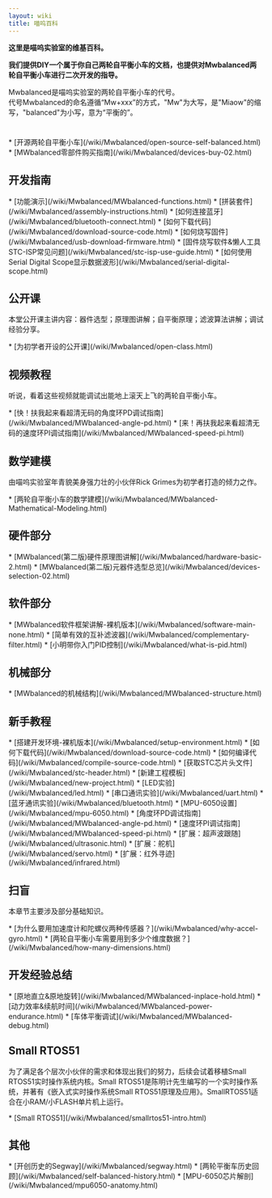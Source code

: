 ```yaml
---
layout: wiki
title: 喵呜百科
---
```


<div class="jumbotron">
<b>
    <p class="lead">这里是喵呜实验室的维基百科。</p>
    <p class="lead">我们提供DIY一个属于你自己两轮自平衡小车的文档，也提供对Mwbalanced两轮自平衡小车进行二次开发的指导。 </p>
</b>
</div>

<p>Mwbalanced是喵呜实验室的两轮自平衡小车的代号。<br>
代号Mwbalanced的命名遵循“Mw+xxx”的方式，"Mw"为大写，是"Miaow"的缩写，"balanced"为小写，意为“平衡的”。<br>
</p>

<h1></h1>
* [开源两轮自平衡小车](/wiki/Mwbalanced/open-source-self-balanced.html)
* [MWbalanced零部件购买指南](/wiki/Mwbalanced/devices-buy-02.html)
<h2 id="development">开发指南</h2>
* [功能演示](/wiki/Mwbalanced/MWbalanced-functions.html)
* [拼装套件](/wiki/Mwbalanced/assembly-instructions.html)
* [如何连接蓝牙](/wiki/Mwbalanced/bluetooth-connect.html)
* [如何下载代码](/wiki/Mwbalanced/download-source-code.html)
* [如何烧写固件](/wiki/Mwbalanced/usb-download-firmware.html)
* [固件烧写软件&懒人工具STC-ISP常见问题](/wiki/Mwbalanced/stc-isp-use-guide.html)
* [如何使用Serial Digital Scope显示数据波形](/wiki/Mwbalanced/serial-digital-scope.html)

<h2 id="open-class">公开课</h2>
<p>本堂公开课主讲内容：器件选型；原理图讲解；自平衡原理；滤波算法讲解；调试经验分享。</p>
* [为初学者开设的公开课](/wiki/Mwbalanced/open-class.html)

<h2 id="video">视频教程</h2>
<p>听说，看着这些视频就能调试出能地上滚天上飞的两轮自平衡小车。</p>
* [快！扶我起来看超清无码的角度环PD调试指南](/wiki/Mwbalanced/MWbalanced-angle-pd.html)
* [来！再扶我起来看超清无码的速度环PI调试指南](/wiki/Mwbalanced/MWbalanced-speed-pi.html)

<h2 id="math-model">数学建模</h2>
<p>由喵呜实验室年青貌美身强力壮的小伙伴Rick Grimes为初学者打造的倾力之作。</p>
* [两轮自平衡小车的数学建模](/wiki/Mwbalanced/MWbalanced-Mathematical-Modeling.html)

<h2 id="hardware">硬件部分</h2>
* [MWbalanced(第二版)硬件原理图讲解](/wiki/Mwbalanced/hardware-basic-2.html)
* [MWbalanced(第二版)元器件选型总览](/wiki/Mwbalanced/devices-selection-02.html)

<h2 id="software">软件部分</h2>
* [MWbalanced软件框架讲解-裸机版本](/wiki/Mwbalanced/software-main-none.html)
* [简单有效的互补滤波器](/wiki/Mwbalanced/complementary-filter.html)
* [小明带你入门PID控制](/wiki/Mwbalanced/what-is-pid.html)

<h2 id="structure">机械部分</h2>
* [MWbalanced的机械结构](/wiki/Mwbalanced/MWbalanced-structure.html)

<h2 id="course">新手教程</h2>
* [搭建开发环境-裸机版本](/wiki/Mwbalanced/setup-environment.html)
* [如何下载代码](/wiki/Mwbalanced/download-source-code.html)
* [如何编译代码](/wiki/Mwbalanced/compile-source-code.html)
* [获取STC芯片头文件](/wiki/Mwbalanced/stc-header.html)
* [新建工程模板](/wiki/Mwbalanced/new-project.html)
* [LED实验](/wiki/Mwbalanced/led.html)
* [串口通讯实验](/wiki/Mwbalanced/uart.html)
* [蓝牙通讯实验](/wiki/Mwbalanced/bluetooth.html)
* [MPU-6050设置](/wiki/Mwbalanced/mpu-6050.html)
* [角度环PD调试指南](/wiki/Mwbalanced/MWbalanced-angle-pd.html)
* [速度环PI调试指南](/wiki/Mwbalanced/MWbalanced-speed-pi.html)
* [扩展：超声波跟随](/wiki/Mwbalanced/ultrasonic.html)
* [扩展：舵机](/wiki/Mwbalanced/servo.html)
* [扩展：红外寻迹](/wiki/Mwbalanced/infrared.html)

<h2 id="basic">扫盲</h2>
<p>本章节主要涉及部分基础知识。</p>
* [为什么要用加速度计和陀螺仪两种传感器？](/wiki/Mwbalanced/why-accel-gyro.html)
* [两轮自平衡小车需要用到多少个维度数据？](/wiki/Mwbalanced/how-many-dimensions.html)

<h2 id="exp">开发经验总结</h2>
* [原地直立&原地旋转](/wiki/Mwbalanced/MWbalanced-inplace-hold.html)
* [动力效率&续航时间](/wiki/Mwbalanced/MWbalanced-power-endurance.html)
* [车体平衡调试](/wiki/Mwbalanced/MWbalanced-debug.html)

<h2 id="small-rtos51">Small RTOS51</h2>
<p>为了满足各个层次小伙伴的需求和体现出我们的努力，后续会试着移植Small RTOS51实时操作系统内核。Small RTOS51是陈明计先生编写的一个实时操作系统，并著有《嵌入式实时操作系统Small RTOS51原理及应用》。SmallRTOS51适合在小RAM/小FLASH单片机上运行。</p>
* [Small RTOS51](/wiki/Mwbalanced/smallrtos51-intro.html)

<h2 id="other">其他</h2>
* [开创历史的Segway](/wiki/Mwbalanced/segway.html)
* [两轮平衡车历史回顾](/wiki/Mwbalanced/self-balanced-history.html)
* [MPU-6050芯片解剖](/wiki/Mwbalanced/mpu6050-anatomy.html)